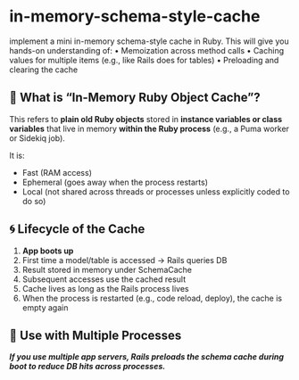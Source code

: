 # in-memory-schema-style-cache

implement a mini in-memory schema-style cache in Ruby. This will give you hands-on understanding of:
	•	Memoization across method calls
	•	Caching values for multiple items (e.g., like Rails does for tables)
	•	Preloading and clearing the cache


## **🧠 What is “In-Memory Ruby Object Cache”?**

This refers to **plain old Ruby objects** stored in **instance variables or class variables** that live in memory **within the Ruby process** (e.g., a Puma worker or Sidekiq job).

It is:

- Fast (RAM access)
- Ephemeral (goes away when the process restarts)
- Local (not shared across threads or processes unless explicitly coded to do so)

## **🌀 Lifecycle of the Cache**

1. **App boots up**
2. First time a model/table is accessed → Rails queries DB
3. Result stored in memory under SchemaCache
4. Subsequent accesses use the cached result
5. Cache lives as long as the Rails process lives
6. When the process is restarted (e.g., code reload, deploy), the cache is empty again

## **🤝 Use with Multiple Processes**

***If you use multiple app servers, Rails preloads the schema cache during boot to reduce DB hits across processes.***

